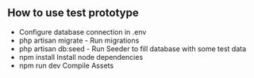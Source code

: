 ## How to use test prototype

- Configure database connection in .env
- php artisan migrate - Run migrations
- php artisan db:seed - Run Seeder to fill database with some test data
- npm install Install node dependencies 
- npm run dev Compile Assets
